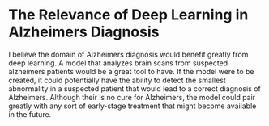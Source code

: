 # The Relevance of Deep Learning in Alzheimers Diagnosis
I believe the domain of Alzheimers diagnosis would benefit greatly from deep learning.
A model that analyzes brain scans from suspected alzheimers patients would be a great tool to have. 
If the model were to be created, it could potentially have the ability to detect the smallest abnormality in a suspected patient that would lead to a correct diagnosis of Alzheimers.
Although their is no cure for Alzheimers, the model could pair greatly with any sort of early-stage treatment that might become available in the future.

